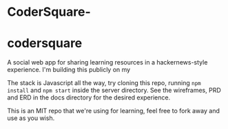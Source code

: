 # CoderSquare-
# codersquare

A social web app for sharing learning resources in a hackernews-style
experience. I'm building this publicly on my 

The stack is Javascript all the way, try cloning this repo, running `npm install` and `npm start` inside the server directory. See the wireframes, PRD
and ERD in the docs directory for the desired experience.

This is an MIT repo that we're using for learning, feel free to fork away and
use as you wish.
